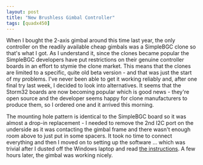 ```yaml
---
layout: post
title: "New Brushless Gimbal Controller"
tags: [quadx450]
---
```


When I bought the 2-axis gimbal around this time last year, the only controller on the readily available cheap gimbals was a SimpleBGC clone so that's what I got.  As I understand it, since the clones became popular the SimpleBGC developers have put restrictions on their genuine controller boards in an effort to stymie the clone market.  This means that the clones are limited to a specific, quite old beta version - and that was just the start of my problems.  I've never been able to get it working reliably and, after one final try last week, I decided to look into alternatives.  It seems that the Storm32 boards are now becoming popular which is good news - they're open source and the developer seems happy for clone manufacturers to produce them, so I ordered one and it arrived this morning.

The mounting hole pattern is identical to the SimpleBGC board so it was almost a drop-in replacement - I needed to remove the 2nd I2C port on the underside as it was contacting the gimbal frame and there wasn't enough room above to just put in some spacers.  It took no time to connect everything and then I moved on to setting up the software ... which was trivial after I dusted off the Windows laptop and read [the instructions](http://www.olliw.eu/storm32bgc-v1-wiki/Main_Page).  A few hours later, the gimbal was working nicely.

